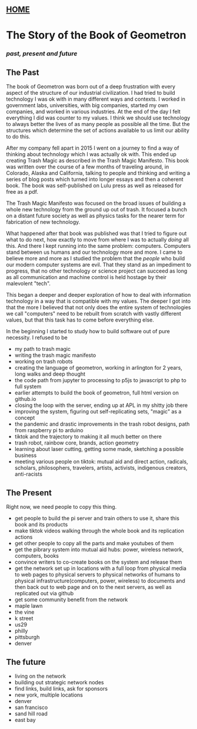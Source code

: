 
## [HOME](scrolls/home)

# The Story of the Book of Geometron
 
### *past, present and future*

## The Past

The book of Geometron was born out of a deep frustration with every aspect of the structure of our industrial civilization.  I had tried to build technology I was ok with in many different ways and contexts.  I worked in government labs, universities, with big companies, started my own companies, and worked in various industries.  At the end of the day I felt everything I did was counter to my values.  I think we should use technology to always better the lives of as many people as possible all the time.  But the structures which determine the set of actions available to us limit our ability to do this.  

After my company fell apart in 2015 I went on a journey to find a way of thinking about technology which I was actually ok with. This ended up creating Trash Magic as described in the Trash Magic Manifesto.  This book was written over the course of a few months of traveling around, in Colorado, Alaska and California, talking to people and thinking and writing a series of blog posts which turned into longer essays and then a coherent book.  The book was self-published on Lulu press as well as released for free as a pdf.

The Trash Magic Manifesto was focused on the broad issues of building a whole new technology from the ground up out of trash.  It focused a bunch on a distant future society as well as physics tasks for the nearer term for fabrication of new technology. 

What happened after that book was published was that I tried to figure out what to do next, how exactly to move from where I was to actually *doing* all this.  And there I kept running into the same problem: computers.  Computers stand between us humans and our technology more and more.  I came to believe more and more as I studied the problem that the *people* who build our modern computer systems are evil. That they stand as an impediment to progress, that no other technology or science project can succeed as long as all communication and machine control is held hostage by their malevolent "tech".  

This began a deeper and deeper exploration of how to deal with information technology in a way that is compatible with my values.  The deeper I got into that the more I believed that not only does the entire system of technologies we call "computers" need to be rebuilt from scratch with vastly different values, but that this task has to come before everything else.  

In the beginning I started to study how to build software out of pure necessity.  I refused to be 



 - my path to trash magic
 - writing the trash magic manifesto
 - working on trash robots
 - creating the language of geometron, working in arlington for 2 years, long walks and deep thought
 - the code path from jupyter to processing to p5js to javascript to php to full system
 - earlier attempts to build the book of geometron, full html version on github.io
 - closing the loop with the server, ending up at APL in my shitty job there
 - improving the system, figuring out self-replicating sets, "magic" as a concept
 - the pandemic and drastic improvements in the trash robot designs, path from raspberry pi to arduino 
 - tiktok and the trajectory to making it all much better on there
 - trash robot, rainbow core, brands, action geometry
 - learning about laser cutting, getting some made, sketching a possible business
 - meeting various people on tiktok: mutual aid and direct action, radicals, scholars, philosophers, travelers, artists, activists, indigenous creators, anti-racists

## The Present

Right now, we need people to copy this thing.  

 - get people to build the pi server and train others to use it, share this book and its products
 - make tiktok videos walking through the whole book and its replication actions
 - get other people to copy all the parts and make youtubes of them
 - get the pibrary system into mutual aid hubs: power, wireless network, computers, books
 - convince writers to co-create books on the system and release them 
 - get the network set up in locations with a full loop from physical media to web pages to physical servers to physical networks of humans to physical infrastructure(computers, power, wireless) to documents and then back out to web page and on to the next servers, as well as replicated out via github
 - get some community benefit from the network
 - maple lawn
 - the vine
 - k street
 - us29
 - philly
 - pittsburgh
 - denver
 
## The future

 - living on the network
 - building out strategic network nodes
 - find links, build links, ask for sponsors
 - new york, multiple locations
 - denver
 - san francisco
 - sand hill road
 - east bay
 
